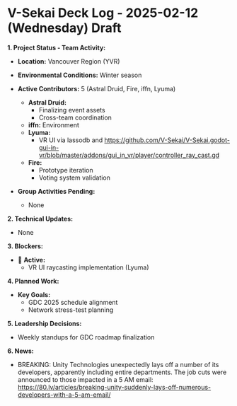 # V-Sekai Deck Log - 2025-02-12 (Wednesday) Draft

**1. Project Status - Team Activity:**

- **Location:** Vancouver Region (YVR)
- **Environmental Conditions:** Winter season
- **Active Contributors:** 5 (Astral Druid, Fire, iffn, Lyuma)

  - **Astral Druid:**
    - Finalizing event assets
    - Cross-team coordination
  - **iffn:** Environment
  - **Lyuma:**
    - VR UI via lassodb and https://github.com/V-Sekai/V-Sekai.godot-gui-in-vr/blob/master/addons/gui_in_vr/player/controller_ray_cast.gd
  - **Fire:**
    - Prototype iteration
    - Voting system validation

- **Group Activities Pending:**
  - None

**2. Technical Updates:**

- None

**3. Blockers:**

- 🛑 **Active:**
  - VR UI raycasting implementation (Lyuma)

**4. Planned Work:**

- **Key Goals:**
  - GDC 2025 schedule alignment
  - Network stress-test planning

**5. Leadership Decisions:**

- Weekly standups for GDC roadmap finalization

**6. News:**

- BREAKING: Unity Technologies unexpectedly lays off a number of its developers, apparently including entire departments. The job cuts were announced to those impacted in a 5 AM email: https://80.lv/articles/breaking-unity-suddenly-lays-off-numerous-developers-with-a-5-am-email/
